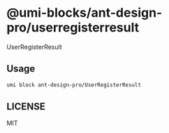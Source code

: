 # @umi-blocks/ant-design-pro/userregisterresult

UserRegisterResult

## Usage

```sh
umi block ant-design-pro/UserRegisterResult
```

## LICENSE

MIT
